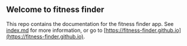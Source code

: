 ## Welcome to fitness finder
This repo contains the documentation for the fitness finder app. See [index.md](index.md) for more information, or go to [https://fitness-finder.github.io](https://fitness-finder.github.io).
